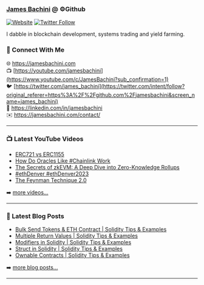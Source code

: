 ### [James Bachini][website] @ ⚙️Github

[![Website](https://img.shields.io/website?label=jamesbachini.com&style=for-the-badge&url=https%3A%2F%2Fjamesbachini.com)](https://jamesbachini.com)
[![Twitter Follow](https://img.shields.io/twitter/follow/james_bachini?color=1DA1F2&logo=twitter&style=for-the-badge)](https://twitter.com/intent/follow?original_referer=https%3A%2F%2Fgithub.com%2Fjamesbachini&screen_name=jamesbachini)

I dabble in blockchain development, systems trading and yield farming.

### 👋 Connect With Me

🌐 https://jamesbachini.com
<br />
📺 [https://youtube.com/jamesbachini](https://www.youtube.com/c/JamesBachini?sub_confirmation=1)
<br />
🐦 [https://twitter.com/james_bachini](https://twitter.com/intent/follow?original_referer=https%3A%2F%2Fgithub.com%2Fjamesbachini&screen_name=james_bachini)
<br />
👔 https://linkedin.com/in/jamesbachini
<br />
✉️ https://jamesbachini.com/contact/

---

### 📺 Latest YouTube Videos

<!-- YOUTUBE:START -->
- [ERC721 vs ERC1155](https://www.youtube.com/watch?v=B64VBGt3tMU)
- [How Do Oracles Like #Chainlink Work](https://www.youtube.com/watch?v=RrAxSfNhoes)
- [The Secrets of zkEVM: A Deep Dive into Zero-Knowledge Rollups](https://www.youtube.com/watch?v=LtDtCgVztg4)
- [#ethDenver #ethDenver2023](https://www.youtube.com/watch?v=piTEz3wMdQs)
- [The Feynman Technique 2.0](https://www.youtube.com/watch?v=0d_r7o-PkWw)
<!-- YOUTUBE:END -->

➡️ [more videos...](https://youtube.com/jamesbachini)

---

### 📝 Latest Blog Posts

<!-- BLOG-POST-LIST:START -->
- [Bulk Send Tokens &amp; ETH Contract | Solidity Tips &amp; Examples](https://jamesbachini.com/bulk-send-solidity/)
- [Multiple Return Values | Solidity Tips &amp; Examples](https://jamesbachini.com/multiple-return-values-solidity/)
- [Modifiers in Solidity | Solidity Tips &amp; Examples](https://jamesbachini.com/modifiers-in-solidity/)
- [Struct in Solidity | Solidity Tips &amp; Examples](https://jamesbachini.com/struct-in-solidity/)
- [Ownable Contracts | Solidity Tips &amp; Examples](https://jamesbachini.com/ownable-contracts/)
<!-- BLOG-POST-LIST:END -->

➡️ [more blog posts...](https://jamesbachini.com)

---

[website]: https://jamesbachini.com
[twitter]: https://twitter.com/james_bachini
[youtube]: https://youtube.com/jamesbachini
[linkedin]: https://linkedin.com/in/jamesbachini

